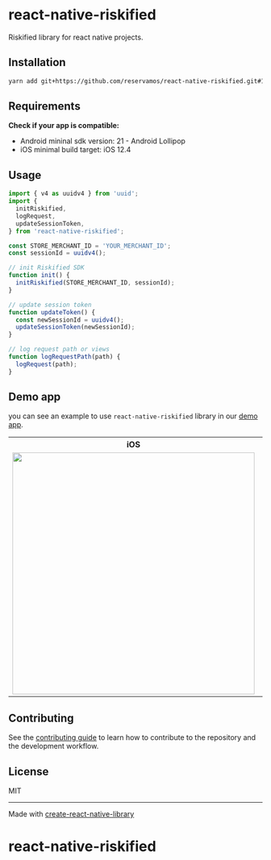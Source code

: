 # react-native-riskified

Riskified library for react native projects.

## Installation

```sh
yarn add git+https://github.com/reservamos/react-native-riskified.git#1.0.0
```

## Requirements

**Check if your app is compatible:**

- Android mininal sdk version: 21 - Android Lollipop
- iOS minimal build target: iOS 12.4

## Usage

```js
import { v4 as uuidv4 } from 'uuid';
import {
  initRiskified,
  logRequest,
  updateSessionToken,
} from 'react-native-riskified';

const STORE_MERCHANT_ID = 'YOUR_MERCHANT_ID';
const sessionId = uuidv4();

// init Riskified SDK
function init() {
  initRiskified(STORE_MERCHANT_ID, sessionId);
}

// update session token
function updateToken() {
  const newSessionId = uuidv4();
  updateSessionToken(newSessionId);
}

// log request path or views
function logRequestPath(path) {
  logRequest(path);
}
```

## Demo app

you can see an example to use `react-native-riskified` library in our [demo app](https://github.com/reservamos/react-native-riskified/tree/main/example).

<table>
  <tr>
    <th>iOS</th>
    <th>Android</th>
  </tr>
  <tr>
    <td><img src="https://user-images.githubusercontent.com/11278416/203370239-d0db54e7-b574-4e37-bdf4-77eb8a2b5f29.png" height=480 /></td>
    <td><img src="https://user-images.githubusercontent.com/11278416/203370473-875e4068-6fd0-4898-8ed5-7aef2cabee81.png" height=480 /></td>
  </tr>
</table>

## Contributing

See the [contributing guide](CONTRIBUTING.md) to learn how to contribute to the repository and the development workflow.

## License

MIT

---

Made with [create-react-native-library](https://github.com/callstack/react-native-builder-bob)
# react-native-riskified
